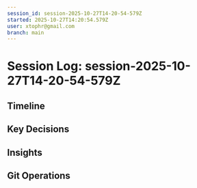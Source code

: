 ```yaml
---
session_id: session-2025-10-27T14-20-54-579Z
started: 2025-10-27T14:20:54.579Z
user: xtophr@gmail.com
branch: main
---
```


# Session Log: session-2025-10-27T14-20-54-579Z

## Timeline
<!-- Complete chronological log of all session events -->
<!-- Includes: fixes, features, achievements, and categorized entries (decisions/insights/git also appear in their sections) -->
<!-- GOOD: "Fixed auth timeout. Root cause: bcrypt rounds set to 15 (too slow). Reduced to 11." -->
<!-- BAD: "Fixed timeout" (too terse, missing root cause) -->

## Key Decisions
<!-- Important decisions made during session with alternatives considered -->
<!-- These entries also appear in Timeline for narrative coherence -->
<!-- GOOD: "Chose JWT over sessions. Alternatives: server sessions (harder to scale), OAuth (vendor lock-in). JWT selected for stateless mobile support." -->
<!-- BAD: "Chose JWT for auth" (missing alternatives and rationale) -->

## Insights
<!-- Patterns, gotchas, learnings discovered -->
<!-- These entries also appear in Timeline for narrative coherence -->
<!-- GOOD: "Discovered bcrypt rounds 10-11 optimal. Testing showed rounds 15 caused 800ms delays; rounds 11 achieved 200ms with acceptable entropy." -->
<!-- BAD: "Bcrypt should be 11" (missing context and discovery process) -->

## Git Operations
<!-- Commits, merges, branch changes -->
<!-- These entries also appear in Timeline for narrative coherence -->
<!-- Log significant commits with: ginko log "Committed feature X" --category=git -->
